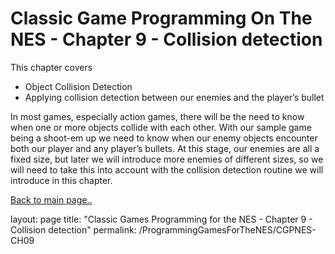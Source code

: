 # Classic Game Programming On The NES - Chapter 9 - Collision detection

This chapter covers

- Object Collision Detection
- Applying collision detection between our enemies and the player’s bullet

In most games, especially action games, there will be the need to know when one or more objects collide with each other. With our sample game being a shoot-em up we need to know when our enemy objects encounter both our player and any player’s bullets.
At this stage, our enemies are all a fixed size, but later we will introduce more enemies of different sizes, so we will need to take this into account with the collision detection routine we will introduce in this chapter.

[Back to main page..](/ProgammingForTheNES.md)

layout: page
title: "Classic Games Programming for the NES - Chapter 9 - Collision detection"
permalink: /ProgrammingGamesForTheNES/CGPNES-CH09

